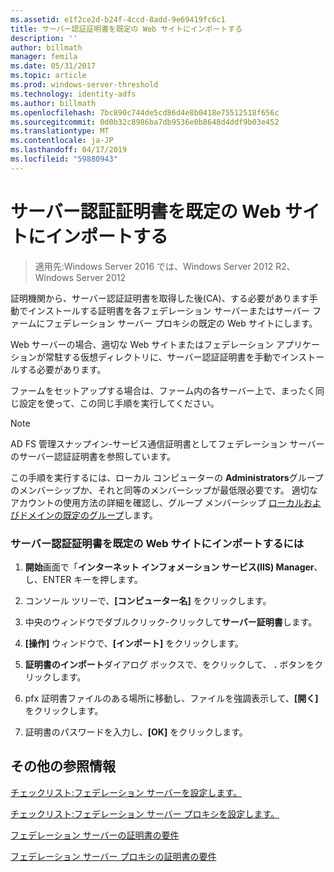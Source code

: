 ```yaml
---
ms.assetid: e1f2ce2d-b24f-4ccd-8add-9e69419fc6c1
title: サーバー認証証明書を既定の Web サイトにインポートする
description: ''
author: billmath
manager: femila
ms.date: 05/31/2017
ms.topic: article
ms.prod: windows-server-threshold
ms.technology: identity-adfs
ms.author: billmath
ms.openlocfilehash: 7bc890c744de5cd86d4e8b0418e75512518f656c
ms.sourcegitcommit: 0d0b32c8986ba7db9536e0b8648d4ddf9b03e452
ms.translationtype: MT
ms.contentlocale: ja-JP
ms.lasthandoff: 04/17/2019
ms.locfileid: "59880943"
---
```

# <a name="import-a-server-authentication-certificate-to-the-default-web-site"></a>サーバー認証証明書を既定の Web サイトにインポートする

>適用先:Windows Server 2016 では、Windows Server 2012 R2、Windows Server 2012

証明機関から、サーバー認証証明書を取得した後\(CA\)、する必要があります手動でインストールする証明書を各フェデレーション サーバーまたはサーバー ファームにフェデレーション サーバー プロキシの既定の Web サイトにします。  
  
Web サーバーの場合、適切な Web サイトまたはフェデレーション アプリケーションが常駐する仮想ディレクトリに、サーバー認証証明書を手動でインストールする必要があります。  
  
ファームをセットアップする場合は、ファーム内の各サーバー上で、まったく同じ設定を使って、この同じ手順を実行してください。  
  
> [!NOTE]  
> AD FS 管理スナップイン\-サービス通信証明書としてフェデレーション サーバーのサーバー認証証明書を参照しています。  
  
この手順を実行するには、ローカル コンピューターの **Administrators**グループのメンバーシップか、それと同等のメンバーシップが最低限必要です。  適切なアカウントの使用方法の詳細を確認し、グループ メンバーシップ [ローカルおよびドメインの既定のグループ](https://go.microsoft.com/fwlink/?LinkId=83477)します。   
  
### <a name="to-import-a-server-authentication-certificate-to-the-default-web-site"></a>サーバー認証証明書を既定の Web サイトにインポートするには  
  
1.  **開始**画面で「**インターネット インフォメーション サービス\(IIS\) Manager**、し、ENTER キーを押します。  
  
2.  コンソール ツリーで、**[コンピューター名]** をクリックします。  
  
3.  中央のウィンドウでダブルクリック\-クリックして**サーバー証明書**します。  
  
4.  **[操作]** ウィンドウで、**[インポート]** をクリックします。  
  
5.  **証明書のインポート**ダイアログ ボックスで、をクリックして、 **.** ボタンをクリックします。  
  
6.  pfx 証明書ファイルのある場所に移動し、ファイルを強調表示して、**[開く]** をクリックします。  
  
7.  証明書のパスワードを入力し、**[OK]** をクリックします。  
  
## <a name="additional-references"></a>その他の参照情報  
[チェックリスト:フェデレーション サーバーを設定します。](Checklist--Setting-Up-a-Federation-Server.md)  
  
[チェックリスト:フェデレーション サーバー プロキシを設定します。](Checklist--Setting-Up-a-Federation-Server-Proxy.md)  
  
[フェデレーション サーバーの証明書の要件](https://technet.microsoft.com/library/dd807040.aspx)  
  
[フェデレーション サーバー プロキシの証明書の要件](https://technet.microsoft.com/library/dd807054.aspx)  
   
  

